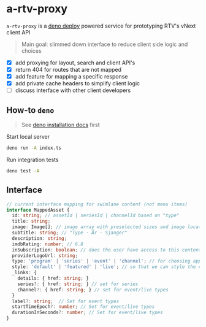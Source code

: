 # a-rtv-proxy

`a-rtv-proxy` is a [deno deploy](https://deno.com/deploy/docs) powered service for prototyping RTV's vNext client API

> Main goal: slimmed down interface to reduce client side logic and choices

- [x] add proxying for layout, search and client API's
- [x] return 404 for routes that are not mapped
- [x] add feature for mapping a specific response
- [x] add private cache headers to simplify client logic
- [ ] discuss interface with other client developers

## How-to `deno`

> See [deno installation docs](https://deno.land/manual/getting_started/installation) first

Start local server

```sh
deno run -A index.ts
```

Run integration tests

```sh
deno test -A
```

## Interface

```ts
// current interface mapping for swimlane content (not menu items)
interface MappedAsset {
  id: string; // assetId | seriesId | channelId based on "type"
  title: string;
  image: Image[]; // image array with preselected sizes and image location (series, season, main)
  subtitle: string; // "Type · År · Sjanger"
  description: string;
  imdbRating: number; // 6.8
  inSubscription: boolean; // does the user have access to this content
  providerLogoUrl: string;
  type: 'program' | 'series' | 'event' | 'channel'; // for choosing appropriate select action
  style: 'default' | 'featured' | 'live'; // so that we can style the card
  _links: {
    details: { href: string; }
    series?: { href: string; } // set for series
    channel?: { href: string; } // set for event/live types
  }
  label?: string;  // Set for event types
  startTimeEpoch?: number; // Set for event/live types
  durationInSeconds?: number; // Set for event/live types
}
```

